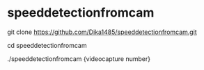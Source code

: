 # speeddetectionfromcam

git clone https://github.com/Dika1485/speeddetectionfromcam.git

cd speeddetectionfromcam

./speeddetectionfromcam {videocapture number}
